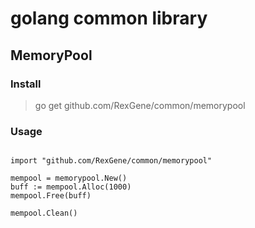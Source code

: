 # golang common library

## MemoryPool 

### Install

> go get github.com/RexGene/common/memorypool

### Usage

```golang

import "github.com/RexGene/common/memorypool"

mempool = memorypool.New() 
buff := mempool.Alloc(1000)
mempool.Free(buff)

mempool.Clean()


```
